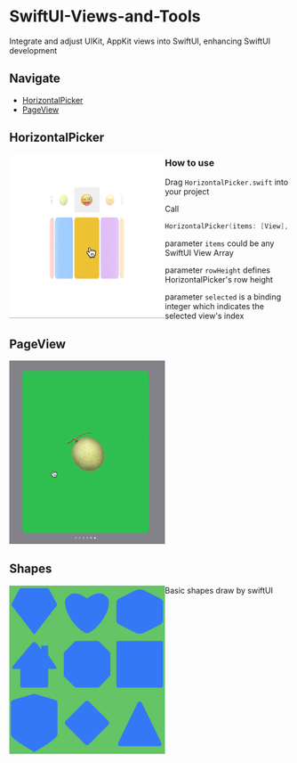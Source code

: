 # SwiftUI-Views-and-Tools
Integrate and adjust UIKit, AppKit views into SwiftUI, enhancing SwiftUI development

## Navigate

- [HorizontalPicker](#horizontal_picker)
- [PageView](#page_view)

## HorizontalPicker

<img align="left" src="Previews/HorizontalPicker.gif" width="280">

### How to use

Drag `HorizontalPicker.swift` into your project

Call
```swift
HorizontalPicker(items: [View], rowHeight: CGFloat, selected: Binding<Int>)
```

parameter `items` could be any SwiftUI View Array

parameter `rowHeight` defines HorizontalPicker's row height

parameter `selected` is a binding integer which indicates the selected view's index

## PageView
<img src="Previews/PageView.gif" width="280">


## Shapes
<img align="left" src="Previews/shapes.png" width="280">
Basic shapes draw by swiftUI

